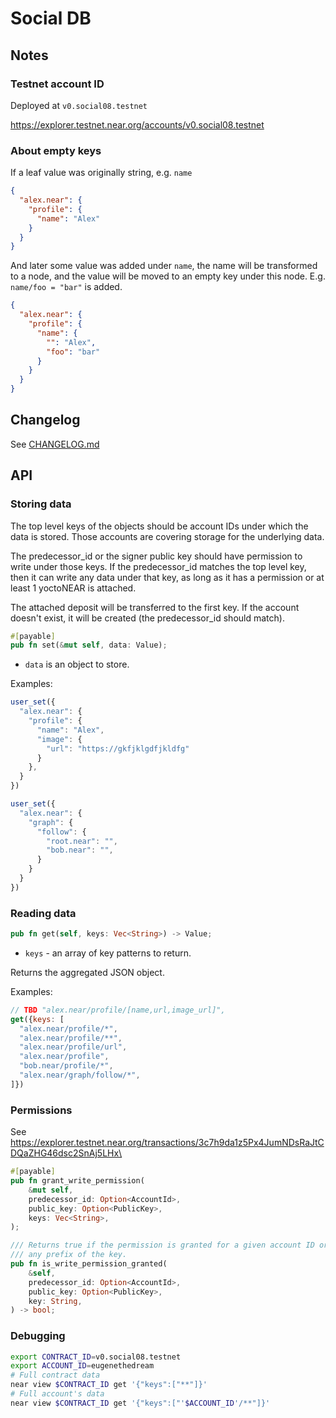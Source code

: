 # Social DB

## Notes

### Testnet account ID

Deployed at `v0.social08.testnet`

https://explorer.testnet.near.org/accounts/v0.social08.testnet

### About empty keys

If a leaf value was originally string, e.g. `name`

```json
{
  "alex.near": {
    "profile": {
      "name": "Alex"
    }
  }
}
```

And later some value was added under `name`, the name will be transformed to a node, and the value
will be moved to an empty key under this node. E.g. `name/foo = "bar"` is added.

```json
{
  "alex.near": {
    "profile": {
      "name": {
        "": "Alex",
        "foo": "bar"
      }
    }
  }
}
```

## Changelog

See [CHANGELOG.md](CHANGELOG.md)

## API

### Storing data

The top level keys of the objects should be account IDs under which the data is stored. Those accounts are covering storage for the underlying data.

The predecessor_id or the signer public key should have permission to write under those keys.
If the predecessor_id matches the top level key, then it can write any data under that key, as long as it has a permission or at least 1 yoctoNEAR is attached.

The attached deposit will be transferred to the first key. If the account doesn't exist, it will be created (the predecessor_id should match).

```rust
#[payable]
pub fn set(&mut self, data: Value);
```

- `data` is an object to store.

Examples:

```js
user_set({
  "alex.near": {
    "profile": {
      "name": "Alex",
      "image": {
        "url": "https://gkfjklgdfjkldfg"
      }
    },
  }
})

user_set({
  "alex.near": {
    "graph": {
      "follow": {
        "root.near": "",
        "bob.near": "",
      }
    }
  }
})
```

### Reading data

```rust
pub fn get(self, keys: Vec<String>) -> Value;
```

- `keys` - an array of key patterns to return.

Returns the aggregated JSON object.

Examples:

```js
// TBD "alex.near/profile/[name,url,image_url]",
get({keys: [
  "alex.near/profile/*",
  "alex.near/profile/**",
  "alex.near/profile/url",
  "alex.near/profile",
  "bob.near/profile/*",
  "alex.near/graph/follow/*",
]})
```

### Permissions

See https://explorer.testnet.near.org/transactions/3c7h9da1z5Px4JumNDsRaJtCDQaZHG46dsc2SnAj5LHx\

```rust
#[payable]
pub fn grant_write_permission(
    &mut self,
    predecessor_id: Option<AccountId>,
    public_key: Option<PublicKey>,
    keys: Vec<String>,
);
```

```rust
/// Returns true if the permission is granted for a given account ID or a given public_key to
/// any prefix of the key.
pub fn is_write_permission_granted(
    &self,
    predecessor_id: Option<AccountId>,
    public_key: Option<PublicKey>,
    key: String,
) -> bool;
```

### Debugging

```bash
export CONTRACT_ID=v0.social08.testnet
export ACCOUNT_ID=eugenethedream
# Full contract data
near view $CONTRACT_ID get '{"keys":["**"]}'
# Full account's data
near view $CONTRACT_ID get '{"keys":["'$ACCOUNT_ID'/**"]}'
```




